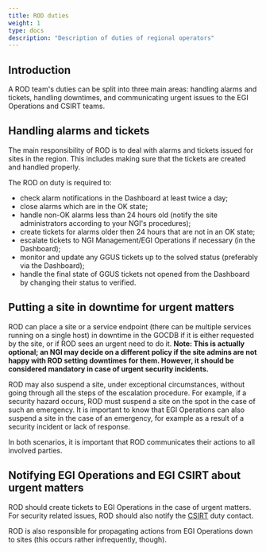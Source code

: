 ```yaml
---
title: ROD duties
weight: 1
type: docs
description: "Description of duties of regional operators"
---
```


## Introduction

A ROD team's duties can be split into three main areas: handling alarms and
tickets, handling downtimes, and communicating urgent issues to the EGI
Operations and CSIRT teams.

## Handling alarms and tickets

The main responsibility of ROD is to deal with alarms and tickets issued for
sites in the region. This includes making sure that the tickets are created and
handled properly.

The ROD on duty is required to:

- check alarm notifications in the Dashboard at least twice a day;
- close alarms which are in the OK state;
- handle non-OK alarms less than 24 hours old (notify the site administrators
  according to your NGI's procedures);
- create tickets for alarms older then 24 hours that are not in an OK state;
- escalate tickets to NGI Management/EGI Operations if necessary (in the
  Dashboard);
- monitor and update any GGUS tickets up to the solved status (preferably via
  the Dashboard);
- handle the final state of GGUS tickets not opened from the Dashboard by
  changing their status to verified.

## Putting a site in downtime for urgent matters

ROD can place a site or a service endpoint (there can be multiple services
running on a single host) in downtime in the GOCDB if it is either requested by
the site, or if ROD sees an urgent need to do it.
**Note: This is actually optional; an NGI may decide on a different policy if
the site admins are not happy with ROD setting downtimes for them. However, it
should be considered mandatory in case of urgent security incidents.**

ROD may also suspend a site, under exceptional circumstances, without going
through all the steps of the escalation procedure. For example, if a security
hazard occurs, ROD must suspend a site on the spot in the case of such an
emergency. It is important to know that EGI Operations can also suspend a site
in the case of an emergency, for example as a result of a security incident or
lack of response.

In both scenarios, it is important that ROD communicates their actions to all
involved parties.

## Notifying EGI Operations and EGI CSIRT about urgent matters

ROD should create tickets to EGI Operations in the case of urgent matters. For
security related issues, ROD should also notify the
[CSIRT](https://confluence.egi.eu/display/EGIBG/CSIRT) duty contact.

ROD is also responsible for propagating actions from EGI Operations down to
sites (this occurs rather infrequently, though).
